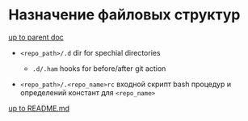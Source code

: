 # <definefs> <fiches> <solvendum> Назначение файловых структур

[up to parent doc](../solvendum.md)

- `<repo_path>/.d` dir for spechial directories
  - `.d/.ham` hooks for before/after git action

- `<repo_path>/.<repo_name>rc` входной скрипт bash процедур и определений констант для `<repo_name>`

[up to README.md](../../../README.md)